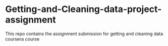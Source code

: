 # Getting-and-Cleaning-data-project-assignment
This repo contains the assignment submission for getting and cleaning data coursera course
